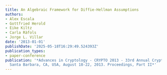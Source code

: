 ```yaml
---
title: An Algebraic Framework for Diffie-Hellman Assumptions
authors:
- Alex Escala
- Gottfried Herold
- Eike Kiltz
- Carla Ràfols
- Jorge L. Villar
date: '2013-01-01'
publishDate: '2025-05-18T16:29:49.524393Z'
publication_types:
- paper-conference
publication: '*Advances in Cryptology - CRYPTO 2013 - 33rd Annual Cryptology Conference,
  Santa Barbara, CA, USA, August 18-22, 2013. Proceedings, Part II*'
---
```

